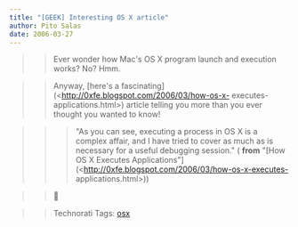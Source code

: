 ```yaml
---
title: "[GEEK] Interesting OS X article"
author: Pito Salas
date: 2006-03-27
---
```



>>

>> Ever wonder how Mac's OS X program launch and execution works? No? Hmm.

>>

>> Anyway, [here's a fascinating](<http://0xfe.blogspot.com/2006/03/how-os-x-
executes-applications.html>) article telling you more than you ever thought
you wanted to know!

>>

>>> "As you can see, executing a process in OS X is a complex affair, and I
have tried to cover as much as is necessary for a useful debugging session." (
**from** "[How OS X Executes
Applications"](<http://0xfe.blogspot.com/2006/03/how-os-x-executes-
applications.html>))

>>

>> 🙂

>>

>> Technorati Tags: [osx](<http://www.technorati.com/tag/osx>)


